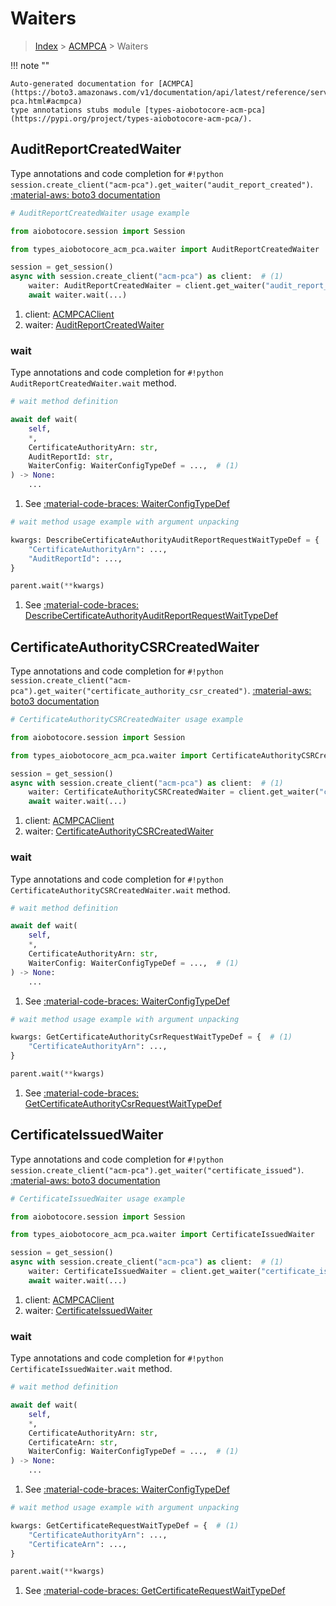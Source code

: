 # Waiters

> [Index](../README.md) > [ACMPCA](./README.md) > Waiters

!!! note ""

    Auto-generated documentation for [ACMPCA](https://boto3.amazonaws.com/v1/documentation/api/latest/reference/services/acm-pca.html#acmpca)
    type annotations stubs module [types-aiobotocore-acm-pca](https://pypi.org/project/types-aiobotocore-acm-pca/).

## AuditReportCreatedWaiter

Type annotations and code completion for `#!python session.create_client("acm-pca").get_waiter("audit_report_created")`.
[:material-aws: boto3 documentation](https://boto3.amazonaws.com/v1/documentation/api/latest/reference/services/acm-pca/waiter/AuditReportCreated.html#ACMPCA.Waiter.AuditReportCreated)

```python
# AuditReportCreatedWaiter usage example

from aiobotocore.session import Session

from types_aiobotocore_acm_pca.waiter import AuditReportCreatedWaiter

session = get_session()
async with session.create_client("acm-pca") as client:  # (1)
    waiter: AuditReportCreatedWaiter = client.get_waiter("audit_report_created")  # (2)
    await waiter.wait(...)
```

1. client: [ACMPCAClient](./client.md)
2. waiter: [AuditReportCreatedWaiter](./waiters.md#auditreportcreatedwaiter)


### wait

Type annotations and code completion for `#!python AuditReportCreatedWaiter.wait` method.

```python
# wait method definition

await def wait(
    self,
    *,
    CertificateAuthorityArn: str,
    AuditReportId: str,
    WaiterConfig: WaiterConfigTypeDef = ...,  # (1)
) -> None:
    ...
```

1. See [:material-code-braces: WaiterConfigTypeDef](./type_defs.md#waiterconfigtypedef)


```python
# wait method usage example with argument unpacking

kwargs: DescribeCertificateAuthorityAuditReportRequestWaitTypeDef = {  # (1)
    "CertificateAuthorityArn": ...,
    "AuditReportId": ...,
}

parent.wait(**kwargs)
```

1. See [:material-code-braces: DescribeCertificateAuthorityAuditReportRequestWaitTypeDef](./type_defs.md#describecertificateauthorityauditreportrequestwaittypedef)
## CertificateAuthorityCSRCreatedWaiter

Type annotations and code completion for `#!python session.create_client("acm-pca").get_waiter("certificate_authority_csr_created")`.
[:material-aws: boto3 documentation](https://boto3.amazonaws.com/v1/documentation/api/latest/reference/services/acm-pca/waiter/CertificateAuthorityCSRCreated.html#ACMPCA.Waiter.CertificateAuthorityCSRCreated)

```python
# CertificateAuthorityCSRCreatedWaiter usage example

from aiobotocore.session import Session

from types_aiobotocore_acm_pca.waiter import CertificateAuthorityCSRCreatedWaiter

session = get_session()
async with session.create_client("acm-pca") as client:  # (1)
    waiter: CertificateAuthorityCSRCreatedWaiter = client.get_waiter("certificate_authority_csr_created")  # (2)
    await waiter.wait(...)
```

1. client: [ACMPCAClient](./client.md)
2. waiter: [CertificateAuthorityCSRCreatedWaiter](./waiters.md#certificateauthoritycsrcreatedwaiter)


### wait

Type annotations and code completion for `#!python CertificateAuthorityCSRCreatedWaiter.wait` method.

```python
# wait method definition

await def wait(
    self,
    *,
    CertificateAuthorityArn: str,
    WaiterConfig: WaiterConfigTypeDef = ...,  # (1)
) -> None:
    ...
```

1. See [:material-code-braces: WaiterConfigTypeDef](./type_defs.md#waiterconfigtypedef)


```python
# wait method usage example with argument unpacking

kwargs: GetCertificateAuthorityCsrRequestWaitTypeDef = {  # (1)
    "CertificateAuthorityArn": ...,
}

parent.wait(**kwargs)
```

1. See [:material-code-braces: GetCertificateAuthorityCsrRequestWaitTypeDef](./type_defs.md#getcertificateauthoritycsrrequestwaittypedef)
## CertificateIssuedWaiter

Type annotations and code completion for `#!python session.create_client("acm-pca").get_waiter("certificate_issued")`.
[:material-aws: boto3 documentation](https://boto3.amazonaws.com/v1/documentation/api/latest/reference/services/acm-pca/waiter/CertificateIssued.html#ACMPCA.Waiter.CertificateIssued)

```python
# CertificateIssuedWaiter usage example

from aiobotocore.session import Session

from types_aiobotocore_acm_pca.waiter import CertificateIssuedWaiter

session = get_session()
async with session.create_client("acm-pca") as client:  # (1)
    waiter: CertificateIssuedWaiter = client.get_waiter("certificate_issued")  # (2)
    await waiter.wait(...)
```

1. client: [ACMPCAClient](./client.md)
2. waiter: [CertificateIssuedWaiter](./waiters.md#certificateissuedwaiter)


### wait

Type annotations and code completion for `#!python CertificateIssuedWaiter.wait` method.

```python
# wait method definition

await def wait(
    self,
    *,
    CertificateAuthorityArn: str,
    CertificateArn: str,
    WaiterConfig: WaiterConfigTypeDef = ...,  # (1)
) -> None:
    ...
```

1. See [:material-code-braces: WaiterConfigTypeDef](./type_defs.md#waiterconfigtypedef)


```python
# wait method usage example with argument unpacking

kwargs: GetCertificateRequestWaitTypeDef = {  # (1)
    "CertificateAuthorityArn": ...,
    "CertificateArn": ...,
}

parent.wait(**kwargs)
```

1. See [:material-code-braces: GetCertificateRequestWaitTypeDef](./type_defs.md#getcertificaterequestwaittypedef)
